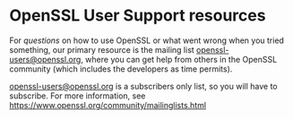 OpenSSL User Support resources
==============================

For *questions* on how to use OpenSSL or what went wrong when you
tried something, our primary resource is the mailing list
openssl-users@openssl.org, where you can get help from others in the
OpenSSL community (which includes the developers as time permits).

openssl-users@openssl.org is a subscribers only list, so you will have
to subscribe.
For more information, see https://www.openssl.org/community/mailinglists.html
